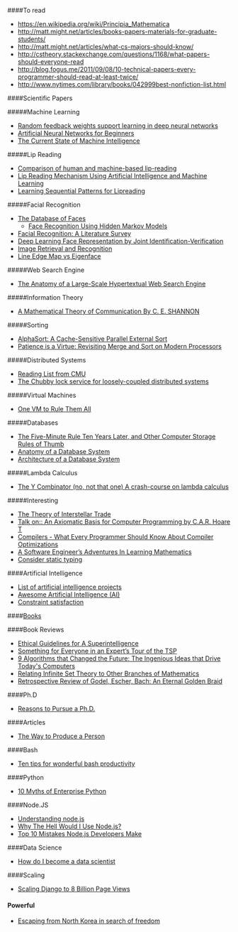 ####To read

- https://en.wikipedia.org/wiki/Principia_Mathematica
- http://matt.might.net/articles/books-papers-materials-for-graduate-students/
- http://matt.might.net/articles/what-cs-majors-should-know/
- http://cstheory.stackexchange.com/questions/1168/what-papers-should-everyone-read
- http://blog.fogus.me/2011/09/08/10-technical-papers-every-programmer-should-read-at-least-twice/
- http://www.nytimes.com/library/books/042999best-nonfiction-list.html

####Scientific Papers

#####Machine Learning

- [Random feedback weights support learning in deep neural networks](http://arxiv.org/pdf/1411.0247v1.pdf)
- [Artificial Neural Networks for Beginners](http://arxiv.org/pdf/cs/0308031.pdf)
- [The Current State of Machine Intelligence](http://www.shivonzilis.com/machineintelligence)

#####Lip Reading

- [Comparison of human and machine-based lip-reading](http://www2.cmp.uea.ac.uk/~bjt/avsp2009/proc/papers/paper-25.pdf)
- [Lip Reading Mechanism Using Artificial Intelligence and Machine Learning](http://www.academia.edu/852581/Lip_Reading_Mechanism_Using_Artificial_Intelligence_and_Machine_Learning)
- [Learning Sequential Patterns for Lipreading](http://www.bmva.org/bmvc/2011/proceedings/paper55/abstract.pdf)

#####Facial Recognition

- [The Database of Faces](http://www.cl.cam.ac.uk/research/dtg/attarchive/facedatabase.html)
	- [Face Recognition Using Hidden Markov Models](http://www.cl.cam.ac.uk/Research/DTG/attarchive/pub/data/fsamaria_thesis.ps.Z)
- [Facial Recognition: A Literature Survey](http://www.face-rec.org/interesting-papers/General/zhao00face.pdf)
- [Deep Learning Face Representation by Joint Identification-Verification](http://arxiv.org/abs/1406.4773)
- [Image Retrieval and Recognition](http://mitgcm.org/~sai/pubs/appearance.pdf)
- [Line Edge Map vs Eigenface](http://homepages.cae.wisc.edu/~ece533/project/f06/orts_rpt.pdf)

#####Web Search Engine

- [The Anatomy of a Large-Scale Hypertextual Web Search Engine](http://infolab.stanford.edu/~backrub/google.html)

#####Information Theory

- [A Mathematical Theory of Communication By C. E. SHANNON](http://cm.bell-labs.com/cm/ms/what/shannonday/shannon1948.pdf)

#####Sorting

- [AlphaSort: A Cache-Sensitive Parallel External Sort](http://www.vldb.org/journal/VLDBJ4/P603.pdf)
- [Patience is a Virtue: Revisiting Merge and Sort on Modern Processors](http://research.microsoft.com/pubs/209622/patsort-sigmod14.pdf)

#####Distributed Systems

- [Reading List from CMU](http://www.andrew.cmu.edu/course/15-749/READINGS/required/)
- [The Chubby lock service for loosely-coupled distributed systems](http://static.googleusercontent.com/media/research.google.com/en/us/archive/chubby-osdi06.pdf)

#####Virtual Machines

- [One VM to Rule Them All](https://www.cs.purdue.edu/homes/gkrichar/papers/onward2013-wuerthinger-truffle.pdf)

#####Databases

- [The Five-Minute Rule Ten Years Later, and Other Computer Storage Rules of Thumb](http://www.cs.berkeley.edu/~rxin/db-papers/5-min-rule.pdf)
- [Anatomy of a Database System](https://mitpress.mit.edu/sites/default/files/titles/content/9780262693141_sch_0002.pdf)
- [Architecture of a Database System](http://db.cs.berkeley.edu/papers/fntdb07-architecture.pdf)

#####Lambda Calculus

- [The Y Combinator (no, not that one) A crash-course on lambda calculus](https://medium.com/@ayanonagon/the-y-combinator-no-not-that-one-7268d8d9c46)

#####Interesting

- [The Theory of Interstellar Trade](https://www.princeton.edu/~pkrugman/interstellar.pdf)
- [Talk on:: An Axiomatic Basis for Computer Programming by C.A.R. Hoare T](https://www.hakkalabs.co/articles/axiomatic-basis-computer-programming-c-r-hoare)
- [Compilers - What Every Programmer Should Know About Compiler Optimizations](https://msdn.microsoft.com/en-us/magazine/dn904673.aspx)
- [A Software Engineer’s Adventures In Learning Mathematics](https://medium.com/@warrenhenning/a-software-engineers-adventures-in-learning-mathematics-62140c59e5c)
- [Consider static typing](http://codon.com/consider-static-typing)

####Artificial Intelligence

- [List of artificial intelligence projects](https://en.wikipedia.org/wiki/List_of_artificial_intelligence_projects)
- [Awesome Artificial Intelligence (AI)](https://github.com/owainlewis/awesome-artificial-intelligence)
- [Constraint satisfaction](https://en.wikipedia.org/wiki/Constraint_satisfaction)

####[Books](https://www.goodreads.com/user/show/35652020-abhi-agarwal)

####Book Reviews

- [Ethical Guidelines for A Superintelligence](http://cs.nyu.edu/davise/papers/Bostrom.pdf)
- [Something for Everyone in an Expert’s Tour of the TSP](http://www.siam.org/pdf/news/1978.pdf)
- [9 Algorithms that Changed the Future: The Ingenious Ideas that Drive Today's Computers](http://www.siam.org/news/news.php?id=1960)
- [Relating Infinite Set Theory to Other Branches of Mathematics](http://www.siam.org/pdf/news/1833.pdf)
- [Retrospective Review of Godel, Escher, Bach: An Eternal Golden Braid](http://cs.nyu.edu/davise/papers/hofstadter.pdf)

####Ph.D

- [Reasons to Pursue a Ph.D.](http://jxyzabc.blogspot.com/2011/12/reasons-to-pursue-phd.html)

####Articles

- [The Way to Produce a Person](http://www.nytimes.com/2013/06/04/opinion/brooks-the-way-to-produce-a-person.html?_r=0)

####Bash

- [Ten tips for wonderful bash productivity](https://developer.atlassian.com/blog/2015/02/ten-tips-for-wonderful-bash-productivity/)

####Python

- [10 Myths of Enterprise Python](https://www.paypal-engineering.com/2014/12/10/10-myths-of-enterprise-python/)

####Node.JS

- [Understanding node.js](http://www.debuggable.com/posts/understanding-node-js:4bd98440-45e4-4a9a-8ef7-0f7ecbdd56cb)
- [Why The Hell Would I Use Node.js?](http://www.toptal.com/nodejs/why-the-hell-would-i-use-node-js)
- [Top 10 Mistakes Node.js Developers Make](https://www.airpair.com/node.js/posts/top-10-mistakes-node-developers-make)

####Data Science

- [How do I become a data scientist](http://www.quora.com/How-do-I-become-a-data-scientist)

####Scaling

- [Scaling Django to 8 Billion Page Views](http://blog.disqus.com/post/62187806135/scaling-django-to-8-billion-page-views)

#### Powerful

- [Escaping from North Korea in search of freedom](https://www.youtube.com/watch?v=ufhKWfPSQOw)
